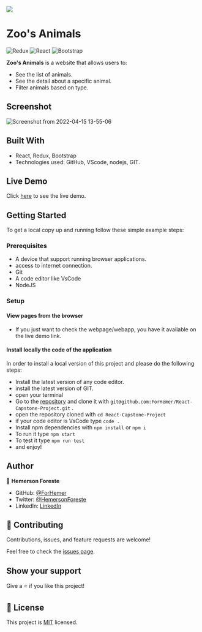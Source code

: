 ![](https://img.shields.io/badge/Microverse-blueviolet)

# Zoo's Animals
![Redux](https://img.shields.io/badge/redux-%23593d88.svg?style=for-the-badge&logo=redux&logoColor=white)
![React](https://img.shields.io/badge/-React-61DAFB?logo=react&logoColor=white&style=for-the-badge)
![Bootstrap](https://img.shields.io/badge/bootstrap-%23563D7C.svg?style=for-the-badge&logo=bootstrap&logoColor=white)

**Zoo's Animals** is a website that allows users to:
- See the list of animals.
- See the detail about a specific animal.
- Filter animals based on type.

## Screenshot
![Screenshot from 2022-04-15 13-55-06](https://user-images.githubusercontent.com/88809610/163604813-be5041ca-8c01-41e5-bc81-7e92b64913bc.png)


 ## Built With

- React, Redux, Bootstrap
- Technologies used: GitHub, VScode, nodejs, GIT.

## Live Demo
Click [here](https://forhemer-zoo-animals.netlify.app/) to see the live demo.

## Getting Started
To get a local copy up and running follow these simple example steps:

### Prerequisites

- A device that support running browser applications.
- access to internet connection.
- Git
- A code editor like VsCode
- NodeJS
### Setup

#### View pages from the browser

- If you just want to check the webpage/webapp, you have it available on the live demo link.


#### Install locally the code of the application

In order to install a local version of this project and please do the following steps:
- Install the latest version of any code editor.
- install the latest version of GIT.
- open your terminal
- Go to the [repository](git@github.com:ForHemer/React-Capstone-Project)  and clone it with `git@github.com:ForHemer/React-Capstone-Project.git` .
- open the repository cloned with `cd React-Capstone-Project`
- if your code editor is VsCode type `code .`
- Install npm dependencies with `npm install` or `npm i`
- To run it type `npm start`
- To test it type `npm run test`
- and enjoy!


## Author

👤 **Hemerson Foreste**

- GitHub: [@ForHemer](https://github.com/ForHemer)
- Twitter: [@HemersonForeste](https://twitter.com/HemersonForeste)
- LinkedIn: [LinkedIn](https://linkedin.com/in/hemerson-foreste)

## 🤝 Contributing

Contributions, issues, and feature requests are welcome!

Feel free to check the [issues page](https://github.com/ForHemer/React-Capstone-Project/issues).

## Show your support

Give a ⭐️ if you like this project!

## 📝 License

This project is [MIT](./MIT.md) licensed.

